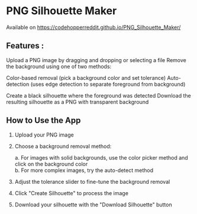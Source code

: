 
# PNG Silhouette Maker

Available on https://codehopperreddit.github.io/PNG_Silhouette_Maker/

## Features :

Upload a PNG image by dragging and dropping or selecting a file
Remove the background using one of two methods:

Color-based removal (pick a background color and set tolerance)
Auto-detection (uses edge detection to separate foreground from background)


Create a black silhouette where the foreground was detected
Download the resulting silhouette as a PNG with transparent background

## How to Use the App

1. Upload your PNG image
2. Choose a background removal method:

   a.  For images with solid backgrounds, use the color picker method and click on the background color  
   b. For more complex images, try the auto-detect method


3. Adjust the tolerance slider to fine-tune the background removal
4. Click "Create Silhouette" to process the image
5. Download your silhouette with the "Download Silhouette" button
